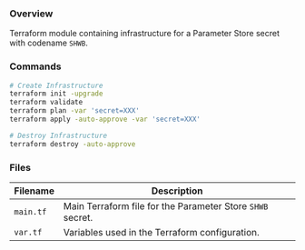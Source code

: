 ### Overview

Terraform module containing infrastructure for a Parameter Store secret with codename `SHWB`.

### Commands

```bash
# Create Infrastructure
terraform init -upgrade
terraform validate
terraform plan -var 'secret=XXX'
terraform apply -auto-approve -var 'secret=XXX'

# Destroy Infrastructure
terraform destroy -auto-approve
```

### Files

| Filename            | Description                                                       |
|---------------------|-------------------------------------------------------------------|
| `main.tf`           | Main Terraform file for the Parameter Store `SHWB` secret.        |
| `var.tf`            | Variables used in the Terraform configuration.                    |
